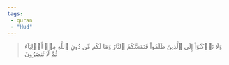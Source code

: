 ```yaml
---
tags: 
 - quran 
 - "Hud"
---
```


> وَلَا تَرۡكَنُوٓاْ إِلَى ٱلَّذِينَ ظَلَمُواْ فَتَمَسَّكُمُ ٱلنَّارُ وَمَا لَكُم مِّن دُونِ ٱللَّهِ مِنۡ أَوۡلِيَآءَ ثُمَّ لَا تُنصَرُونَ
